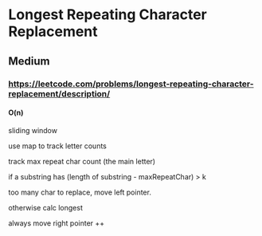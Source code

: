 # Longest Repeating Character Replacement
## Medium
### https://leetcode.com/problems/longest-repeating-character-replacement/description/
#### O(n)

sliding window  

use map to track letter counts  

track max repeat char count (the main letter)   

if a substring has (length of substring - maxRepeatChar) > k  

too many char to replace, move left pointer.  

otherwise calc longest  

always move right pointer ++  